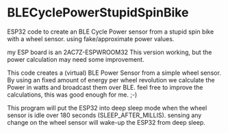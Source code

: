 # BLECyclePowerStupidSpinBike
ESP32 code to create an BLE Cycle Power sensor from a stupid spin bike with a wheel sensor. using fake/approximate power values.


my ESP board is an 2AC7Z-ESPWROOM32
This version working, but the power calculation may need some improvement.

This code creates a (virtual) BLE Power Sensor from a simple wheel sensor.
By using an fixed amount of energy per wheel revolution we calculate the Power in watts and broadcast them over BLE.
feel free to improve the calculations, this was good enough for me. ;-)

This program will put the ESP32 into deep sleep mode when the wheel sensor is idle over 180 seconds (SLEEP_AFTER_MILLIS).
sensing any change on the wheel sensor will wake-up the ESP32 from deep sleep.

